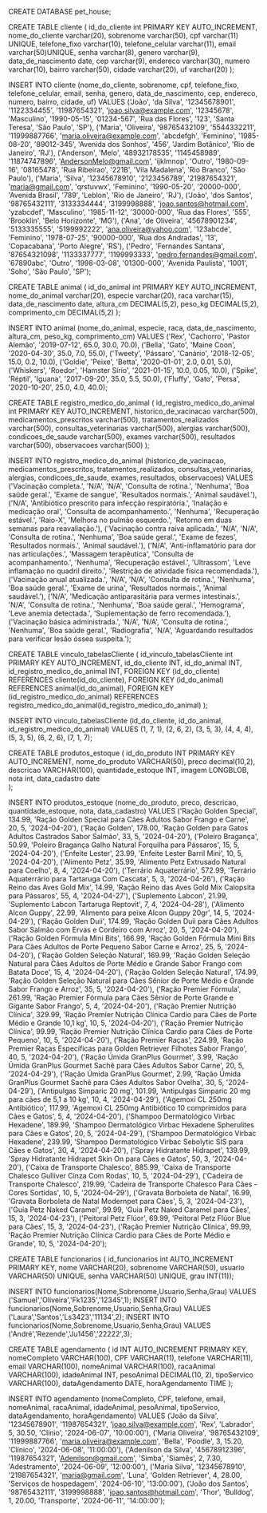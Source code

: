 CREATE DATABASE pet_house;

CREATE TABLE cliente (
    id_do_cliente int PRIMARY KEY AUTO_INCREMENT,
    nome_do_cliente varchar(20),
    sobrenome varchar(50),
    cpf varchar(11) UNIQUE,
    telefone_fixo varchar(10),
    telefone_celular varchar(11),
    email varchar(50)UNIQUE,
    senha varchar(8),
    genero varchar(9),
    data_de_nascimento date,
    cep varchar(9),
    endereco varchar(30),
    numero varchar(10),
    bairro varchar(50),
    cidade varchar(20),
    uf varchar(20)
);

INSERT INTO cliente (nome_do_cliente, sobrenome, cpf, telefone_fixo, telefone_celular, email, senha, genero, data_de_nascimento, cep, endereco, numero, bairro, cidade, uf)
VALUES 
('João', 'da Silva', '12345678901', '1122334455', '11987654321', 'joao.silva@example.com', '12345678', 'Masculino', '1990-05-15', '01234-567', 'Rua das Flores', '123', 'Santa Teresa', 'São Paulo', 'SP'),
('Maria', 'Oliveira', '98765432109', '5544332211', '11999887766', 'maria.oliveira@example.com', 'abcdefgh', 'Feminino', '1985-08-20', '89012-345', 'Avenida dos Sonhos', '456', 'Jardim Botânico', 'Rio de Janeiro', 'RJ'),
('Anderson', 'Melo', '48932178535', '1145458989', '11874747896', 'AndersonMelo@gmail.com', 'ijklmnop', 'Outro', '1980-09-16', '08165478', 'Rua Ribeirao', '221B', 'Vila Madalena', 'Rio Branco', 'São Paulo'),
('Maria', 'Silva', '12345678910', '2123456789', '21987654321', 'maria@gmail.com', 'qrstuvwx', 'Feminino', '1990-05-20', '20000-000', 'Avenida Brasil', '789', 'Leblon', 'Rio de Janeiro', 'RJ'),
('João', 'dos Santos', '98765432111', '3133334444', '3199998888', 'joao.santos@hotmail.com', 'yzabcdef', 'Masculino', '1985-11-12', '30000-000', 'Rua das Flores', '555', 'Brooklin', 'Belo Horizonte', 'MG'),
('Ana', 'de Oliveira', '45678901234', '5133335555', '5199992222', 'ana.oliveira@yahoo.com', '123abcde', 'Feminino', '1978-07-25', '90000-000', 'Rua dos Andradas', '13', 'Copacabana', 'Porto Alegre', 'RS'),
('Pedro', 'Fernandes Santana', '87654321098', '1133337777', '1199993333', 'pedro.fernandes@gmail.com', '67890abc', 'Outro', '1998-03-08', '01300-000', 'Avenida Paulista', '1001', 'Soho', 'São Paulo', 'SP');


CREATE TABLE animal (
    id_do_animal int PRIMARY KEY AUTO_INCREMENT,
    nome_do_animal varchar(20),
    especie varchar(20),
    raca varchar(15),
    data_de_nascimento date,
    altura_cm DECIMAL(5,2),
    peso_kg DECIMAL(5,2),
    comprimento_cm DECIMAL(5,2)
);

INSERT INTO animal (nome_do_animal, especie, raca, data_de_nascimento, altura_cm, peso_kg, comprimento_cm) VALUES
('Rex', 'Cachorro', 'Pastor Alemão', '2019-07-12', 65.0, 30.0, 70.0),
('Bella', 'Gato', 'Maine Coon', '2020-04-30', 35.0, 7.0, 55.0),
('Tweety', 'Pássaro', 'Canário', '2018-12-05', 15.0, 0.2, 10.0),
('Goldie', 'Peixe', 'Betta', '2020-01-01', 2.0, 0.01, 5.0),
('Whiskers', 'Roedor', 'Hamster Sírio', '2021-01-15', 10.0, 0.05, 10.0),
('Spike', 'Réptil', 'Iguana', '2017-09-20', 35.0, 5.5, 50.0),
('Fluffy', 'Gato', 'Persa', '2020-10-20', 25.0, 4.0, 40.0);


CREATE TABLE registro_medico_do_animal (
    id_registro_medico_do_animal int PRIMARY KEY AUTO_INCREMENT,
    historico_de_vacinacao varchar(500),
    medicamentos_prescritos varchar(500),
    tratamentos_realizados varchar(500),
    consultas_veterinarias varchar(500),
    alergias varchar(500),
    condicoes_de_saude varchar(500),
    exames varchar(500),
    resultados varchar(500),
    observacoes varchar(500)
);

INSERT INTO registro_medico_do_animal (historico_de_vacinacao, medicamentos_prescritos, tratamentos_realizados, consultas_veterinarias, alergias, condicoes_de_saude, exames, resultados, observacoes) VALUES
('Vacinação completa.', 'N/A', 'N/A', 'Consulta de rotina.', 'Nenhuma', 'Boa saúde geral.', 'Exame de sangue', 'Resultados normais.', 'Animal saudável.'),
('N/A', 'Antibiótico prescrito para infecção respiratória.', 'Inalação e medicação oral', 'Consulta de acompanhamento.', 'Nenhuma', 'Recuperação estável.', 'Raio-X', 'Melhora no pulmão esquerdo.', 'Retorno em duas semanas para reavaliação.'),
('Vacinação contra raiva aplicada.', 'N/A', 'N/A', 'Consulta de rotina.', 'Nenhuma', 'Boa saúde geral.', 'Exame de fezes', 'Resultados normais.', 'Animal saudável.'),
('N/A', 'Anti-inflamatório para dor nas articulações.', 'Massagem terapêutica', 'Consulta de acompanhamento.', 'Nenhuma', 'Recuperação estável.', 'Ultrassom', 'Leve inflamação no quadril direito.', 'Restrição de atividade física recomendada.'),
('Vacinação anual atualizada.', 'N/A', 'N/A', 'Consulta de rotina.', 'Nenhuma', 'Boa saúde geral.', 'Exame de urina', 'Resultados normais.', 'Animal saudável.'),
('N/A', 'Medicação antiparasitária para vermes intestinais.', 'N/A', 'Consulta de rotina.', 'Nenhuma', 'Boa saúde geral.', 'Hemograma', 'Leve anemia detectada.', 'Suplementação de ferro recomendada.'),
('Vacinação básica administrada.', 'N/A', 'N/A', 'Consulta de rotina.', 'Nenhuma', 'Boa saúde geral.', 'Radiografia', 'N/A', 'Aguardando resultados para verificar lesão óssea suspeita.');


CREATE TABLE vinculo_tabelasCliente (
    id_vinculo_tabelasCliente int PRIMARY KEY AUTO_INCREMENT,
    id_do_cliente INT,
    id_do_animal INT,
    id_registro_medico_do_animal INT,
    FOREIGN KEY (id_do_cliente) REFERENCES cliente(id_do_cliente),
    FOREIGN KEY (id_do_animal) REFERENCES animal(id_do_animal),
    FOREIGN KEY (id_registro_medico_do_animal) REFERENCES registro_medico_do_animal(id_registro_medico_do_animal)
);

INSERT INTO vinculo_tabelasCliente (id_do_cliente, id_do_animal, id_registro_medico_do_animal) 
VALUES 
(1, 7, 1),
(2, 6, 2),
(3, 5, 3),
(4, 4, 4),
(5, 3, 5),
(6, 2, 6),
(7, 1, 7);


CREATE TABLE produtos_estoque (
    id_do_produto INT PRIMARY KEY AUTO_INCREMENT,
    nome_do_produto VARCHAR(50),
    preco decimal(10,2),
    descricao VARCHAR(100),
    quantidade_estoque INT,
    imagem LONGBLOB,
    nota int,
    data_cadastro date	
);

INSERT INTO produtos_estoque (nome_do_produto, preco, descricao, quantidade_estoque, nota, data_cadastro) 
VALUES 
('Ração Golden Special', 134.99, 'Ração Golden Special para Cães Adultos Sabor Frango e Carne', 20, 5, '2024-04-20'),
('Ração Golden', 178.00, 'Ração Golden para Gatos Adultos Castrados Sabor Salmão', 33, 5, '2024-04-20'),
('Poleiro Bragança', 50.99, 'Poleiro Bragança Galho Natural Forquilha para Pássaros', 15, 5, '2024-04-20'),
('Enfeite Lester', 23.99, 'Enfeite Lester Barril Mini', 10, 5, '2024-04-20'),
('Alimento Petz', 35.99, 'Alimento Petz Extrusado Natural para Coelho', 8, 4, '2024-04-20'),
('Terrário Aquaterrário', 572.99, 'Terrário Aquaterrário para Tartaruga Com Cascata', 5, 3, '2024-04-26'),
('Ração Reino das Aves Gold Mix', 14.99, 'Ração Reino das Aves Gold Mix Calopsita para Pássaros', 55, 4, '2024-04-27'),
('Suplemento Labcon', 21.99, 'Suplemento Labcon Tartaruga Reptovit', 7, 4, '2024-04-28'),
('Alimento Alcon Guppy', 22.99, 'Alimento para peixe Alcon Guppy 20gr', 14, 5, '2024-04-29'),
('Ração Golden Duii', 174.99, 'Ração Golden Duii para Cães Adultos Sabor Salmão com Ervas e Cordeiro com Arroz', 20, 5, '2024-04-20'),
('Ração Golden Fórmula Mini Bits', 166.99, 'Ração Golden Fórmula Mini Bits Para Cães Adultos de Porte Pequeno Sabor Carne e Arroz', 25, 5, '2024-04-20'),
('Ração Golden Seleção Natural', 169.99, 'Ração Golden Seleção Natural para Cães Adultos de Porte Médio e Grande Sabor Frango com Batata Doce', 15, 4, '2024-04-20'),
('Ração Golden Seleção Natural', 174.99, 'Ração Golden Seleção Natural para Cães Sênior de Porte Médio e Grande Sabor Frango e Arroz', 35, 5, '2024-04-20'),
('Ração Premier Fórmula', 261.99, 'Ração Premier Fórmula para Cães Sênior de Porte Grande e Gigante Sabor Frango', 5, 4, '2024-04-20'),
('Ração Premier Nutrição Clínica', 329.99, 'Ração Premier Nutrição Clínica Cardio para Cães de Porte Médio e Grande 10,1 kg', 10, 5, '2024-04-20'),
('Ração Premier Nutrição Clínica', 99.99, 'Ração Premier Nutrição Clínica Cardio para Cães de Porte Pequeno', 10, 5, '2024-04-20'),
('Ração Premier Raças', 224.99, 'Ração Premier Raças Específicas para Golden Retriever Filhotes Sabor Frango', 40, 5, '2024-04-20'),
('Ração Úmida GranPlus Gourmet', 3.99, 'Ração Úmida GranPlus Gourmet Sachê para Cães Adultos Sabor Carne', 20, 5, '2024-04-29'),
('Ração Úmida GranPlus Gourmet', 2.99, 'Ração Úmida GranPlus Gourmet Sachê para Cães Adultos Sabor Ovelha', 30, 5, '2024-04-29'),
('Antipulgas Simparic 20 mg', 101.99, 'Antipulgas Simparic 20 mg para cães de 5,1 a 10 kg', 10, 4, '2024-04-29'),
('Agemoxi CL 250mg Antibiótico', 117.99, 'Agemoxi CL 250mg Antibiótico 10 comprimidos para Cães e Gatos', 5, 4, '2024-04-20'),
('Shampoo Dermatológico Virbac Hexadene', 189.99, 'Shampoo Dermatológico Virbac Hexadene Spherulites para Cães e Gatos', 20, 5, '2024-04-29'),
('Shampoo Dermatológico Virbac Hexadene', 239.99, 'Shampoo Dermatológico Virbac Sebolytic SIS para Cães e Gatos', 30, 4, '2024-04-20'),
('Spray Hidratante Hidrapet', 139.99, 'Spray Hidratante Hidrapet Skin On para Cães e Gatos', 50, 3, '2024-04-20'),
('Caixa de Transporte Chalesco', 885.99, 'Caixa de Transporte Chalesco Gulliver Cinza Com Rodas', 10, 5, '2024-04-29'),
('Cadeira de Transporte Chalesco', 219.99, 'Cadeira de Transporte Chalesco Para Cães - Cores Sortidas', 10, 5, '2024-04-29'),
('Gravata Borboleta de Natal', 16.99, 'Gravata Borboleta de Natal Modernpet para Cães', 5, 3, '2024-04-23'),
('Guia Petz Naked Caramel', 99.99, 'Guia Petz Naked Caramel para Cães', 15, 3, '2024-04-23'),
('Peitoral Petz Flúor', 69.99, 'Peitoral Petz Flúor Blue para Cães', 15, 3, '2024-04-23'),
('Ração Premier Nutrição Clínica', 99.99, 'Ração Premier Nutrição Clínica Cardio para Cães de Porte Médio e Grande', 10, 5, '2024-04-20');

CREATE TABLE funcionarios (
id_funcionarios int AUTO_INCREMENT PRIMARY KEY,
nome VARCHAR(20),
sobrenome VARCHAR(50),
usuario VARCHAR(50) UNIQUE,
senha VARCHAR(50) UNIQUE,
grau INT(11));

INSERT INTO funcionarios(Nome,Sobrenome,Usuario,Senha,Grau) VALUES ('Samuel','Oliveira','Fk1235','12345',1);
INSERT INTO funcionarios(Nome,Sobrenome,Usuario,Senha,Grau) VALUES ('Laura','Santos','Ls3423','11134',2);
INSERT INTO funcionarios(Nome,Sobrenome,Usuario,Senha,Grau) VALUES ('André','Rezende','Ju1456','22222',3);

CREATE TABLE agendamento (
    id INT AUTO_INCREMENT PRIMARY KEY,
    nomeCompleto VARCHAR(100),
    CPF VARCHAR(11),
    telefone VARCHAR(11),
    email VARCHAR(100),
    nomeAnimal VARCHAR(100),
    racaAnimal VARCHAR(100),
    idadeAnimal INT,
    pesoAnimal DECIMAL(10, 2),
    tipoServico VARCHAR(100),
    dataAgendamento DATE,
    horaAgendamento TIME
);

INSERT INTO agendamento (nomeCompleto, CPF, telefone, email, nomeAnimal, racaAnimal, idadeAnimal, pesoAnimal, tipoServico, dataAgendamento, horaAgendamento)
VALUES 
    ('João da Silva', '12345678901', '11987654321', 'joao.silva@example.com', 'Rex', 'Labrador', 5, 30.50, 'Clinio', '2024-06-07', '10:00:00'),
    ('Maria Oliveira', '98765432109', '11999887766', 'maria.oliveira@example.com', 'Bella', 'Poodle', 3, 15.20, 'Clínico', '2024-06-08', '11:00:00'),
    ('Adenilson da Silva', '45678912396', '11987654321', 'Adenilson@gmail.com', 'Simba', 'Siamês', 2, 7.30, 'Adestramento', '2024-06-09', '12:00:00'),
    ('Maria Silva', '12345678910', '21987654321', 'maria@gmail.com', 'Luna', 'Golden Retriever', 4, 28.00, 'Serviços de hospedagem', '2024-06-10', '13:00:00'),
    ('João dos Santos', '98765432111', '3199998888', 'joao.santos@hotmail.com', 'Thor', 'Bulldog', 1, 20.00, 'Transporte', '2024-06-11', '14:00:00');


